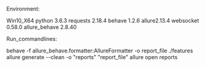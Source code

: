 Environment:

Win10_X64
python 3.6.3
requests 2.18.4
behave 1.2.6
allure2.13.4
websocket 0.58.0
allure_behave 2.8.40

Run_commandlines:

behave -f allure_behave.formatter:AllureFormatter -o report_file ./features
allure generate --clean -o "reports" "report_file"
allure open reports